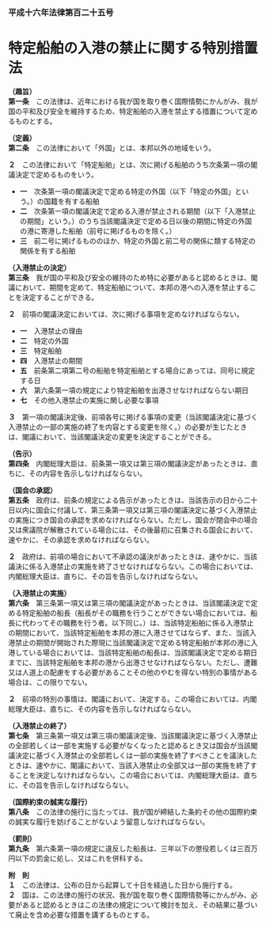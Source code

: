 ### 平成十六年法律第百二十五号  
# 特定船舶の入港の禁止に関する特別措置法  
  
**（趣旨）**  
**第一条**　この法律は、近年における我が国を取り巻く国際情勢にかんがみ、我が国の平和及び安全を維持するため、特定船舶の入港を禁止する措置について定めるものとする。  
  
**（定義）**  
**第二条**　この法律において「外国」とは、本邦以外の地域をいう。  
  
**２**　この法律において「特定船舶」とは、次に掲げる船舶のうち次条第一項の閣議決定で定めるものをいう。  
* **一**　次条第一項の閣議決定で定める特定の外国（以下「特定の外国」という。）の国籍を有する船舶  
* **二**　次条第一項の閣議決定で定める入港が禁止される期間（以下「入港禁止の期間」という。）のうち当該閣議決定で定める日以後の期間に特定の外国の港に寄港した船舶（前号に掲げるものを除く。）  
* **三**　前二号に掲げるもののほか、特定の外国と前二号の関係に類する特定の関係を有する船舶  
  
**（入港禁止の決定）**  
**第三条**　我が国の平和及び安全の維持のため特に必要があると認めるときは、閣議において、期間を定めて、特定船舶について、本邦の港への入港を禁止することを決定することができる。  
  
**２**　前項の閣議決定においては、次に掲げる事項を定めなければならない。  
* **一**　入港禁止の理由  
* **二**　特定の外国  
* **三**　特定船舶  
* **四**　入港禁止の期間  
* **五**　前条第二項第二号の船舶を特定船舶とする場合にあっては、同号に規定する日  
* **六**　第六条第一項の規定により特定船舶を出港させなければならない期日  
* **七**　その他入港禁止の実施に関し必要な事項  
  
**３**　第一項の閣議決定後、前項各号に掲げる事項の変更（当該閣議決定に基づく入港禁止の一部の実施の終了を内容とする変更を除く。）の必要が生じたときは、閣議において、当該閣議決定の変更を決定することができる。  
  
**（告示）**  
**第四条**　内閣総理大臣は、前条第一項又は第三項の閣議決定があったときは、直ちに、その内容を告示しなければならない。  
  
**（国会の承認）**  
**第五条**　政府は、前条の規定による告示があったときは、当該告示の日から二十日以内に国会に付議して、第三条第一項又は第三項の閣議決定に基づく入港禁止の実施につき国会の承認を求めなければならない。ただし、国会が閉会中の場合又は衆議院が解散されている場合には、その後最初に召集される国会において、速やかに、その承認を求めなければならない。  
  
**２**　政府は、前項の場合において不承認の議決があったときは、速やかに、当該議決に係る入港禁止の実施を終了させなければならない。この場合においては、内閣総理大臣は、直ちに、その旨を告示しなければならない。  
  
**（入港禁止の実施）**  
**第六条**　第三条第一項又は第三項の閣議決定があったときは、当該閣議決定で定める特定船舶の船長（船長がその職務を行うことができない場合においては、船長に代わってその職務を行う者。以下同じ。）は、当該特定船舶に係る入港禁止の期間において、当該特定船舶を本邦の港に入港させてはならず、また、当該入港禁止の期間が開始された際現に当該閣議決定で定める特定船舶が本邦の港に入港している場合においては、当該特定船舶の船長は、当該閣議決定で定める期日までに、当該特定船舶を本邦の港から出港させなければならない。ただし、遭難又は人道上の配慮をする必要があることその他のやむを得ない特別の事情がある場合は、この限りでない。  
  
**２**　前項の特別の事情は、閣議において、決定する。この場合においては、内閣総理大臣は、直ちに、その内容を告示しなければならない。  
  
**（入港禁止の終了）**  
**第七条**　第三条第一項又は第三項の閣議決定後、当該閣議決定に基づく入港禁止の全部若しくは一部を実施する必要がなくなったと認めるとき又は国会が当該閣議決定に基づく入港禁止の全部若しくは一部の実施を終了すべきことを議決したときは、速やかに、閣議において、当該入港禁止の全部又は一部の実施を終了することを決定しなければならない。この場合においては、内閣総理大臣は、直ちに、その旨を告示しなければならない。  
  
**（国際約束の誠実な履行）**  
**第八条**　この法律の施行に当たっては、我が国が締結した条約その他の国際約束の誠実な履行を妨げることがないよう留意しなければならない。  
  
**（罰則）**  
**第九条**　第六条第一項の規定に違反した船長は、三年以下の懲役若しくは三百万円以下の罰金に処し、又はこれを併科する。  
  
**附　則**  
**１**　この法律は、公布の日から起算して十日を経過した日から施行する。  
**２**　国は、この法律の施行の状況、我が国を取り巻く国際情勢等にかんがみ、必要があると認めるときはこの法律の規定について検討を加え、その結果に基づいて廃止を含め必要な措置を講ずるものとする。  
  

